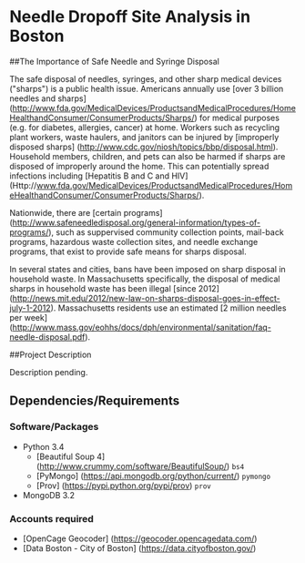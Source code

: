 Needle Dropoff Site Analysis in Boston
==============================

##The Importance of Safe Needle and Syringe Disposal

The safe disposal of needles, syringes, and other sharp medical devices ("sharps") is a public health issue. Americans annually use [over 3 billion needles and sharps] (http://www.fda.gov/MedicalDevices/ProductsandMedicalProcedures/HomeHealthandConsumer/ConsumerProducts/Sharps/) for medical purposes (e.g. for diabetes, allergies, cancer) at home. Workers such as recycling plant workers, waste haulers, and janitors can be injured by [improperly disposed sharps] (http://www.cdc.gov/niosh/topics/bbp/disposal.html). Household members, children, and pets can also be harmed if sharps are disposed of improperly around the home. This can potentially spread infections including [Hepatitis B and C and HIV] (Http://www.fda.gov/MedicalDevices/ProductsandMedicalProcedures/HomeHealthandConsumer/ConsumerProducts/Sharps/).

Nationwide, there are [certain programs] (http://www.safeneedledisposal.org/general-information/types-of-programs/), such as suppervised community collection points, mail-back programs, hazardous waste collection sites, and needle exchange programs, that exist to provide safe means for sharps disposal.

In several states and cities, bans have been imposed on sharp disposal in household waste. In Massachusetts specifically, the disposal of medical sharps in household waste has been illegal [since 2012] (http://news.mit.edu/2012/new-law-on-sharps-disposal-goes-in-effect-july-1-2012). Massachusetts residents use an estimated [2 million needles per week] (http://www.mass.gov/eohhs/docs/dph/environmental/sanitation/faq-needle-disposal.pdf). 

##Project Description

Description pending.

## Dependencies/Requirements

### Software/Packages
- Python 3.4
  - [Beautiful Soup 4] (http://www.crummy.com/software/BeautifulSoup/) `bs4`
  - [PyMongo] (https://api.mongodb.org/python/current/) `pymongo`
  - [Prov] (https://pypi.python.org/pypi/prov) `prov`
- MongoDB 3.2

### Accounts required
- [OpenCage Geocoder] (https://geocoder.opencagedata.com/)
- [Data Boston - City of Boston] (https://data.cityofboston.gov/)

